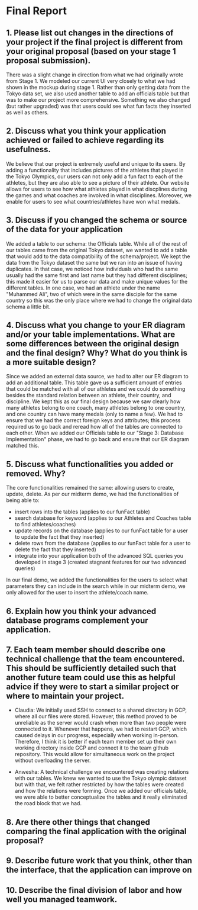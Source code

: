 # Final Report

## 1. Please list out changes in the directions of your project if the final project is different from your original proposal (based on your stage 1 proposal submission).

There was a slight change in direction from what we had originally wrote from Stage 1. We modeled our current UI very closely to what we had shown in the mockup during stage 1. Rather than only getting data from the Tokyo data set, we also used another table to add an officials table but that was to make our project more comprehensive. Something we also changed (but rather upgraded) was that users could see what fun facts they inserted as well as others.

## 2. Discuss what you think your application achieved or failed to achieve regarding its usefulness.

We believe that our project is extremely useful and unique to its users. By adding a functionality that includes pictures of the athletes that played in the Tokyo Olympics, our users can not only add a fun fact to each of the athletes, but they are also able to see a picture of their athlete. Our website allows for users to see how what athletes played in what discplines during the games and what coaches are involved in what disciplines. Moreover, we enable for users to see what countries/athletes have won what medals.

## 3. Discuss if you changed the schema or source of the data for your application

We added a table to our schema: the Officials table. While all of the rest of our tables came from the original Tokyo dataset, we wanted to add a table that would add to the data compatibility of the schema/project. We kept the data from the Tokyo dataset the same but we ran into an issue of having duplicates. In that case, we noticed how individuals who had the same usually had the same first and last name but they had different disciplines; this made it easier for us to parse our data and make unique values for the different tables. In one case, we had an athlete under the name "Muhammed Ali", two of which were in the same disciple for the same country so this was the only place where we had to change the original data schema a little bit. 

## 4. Discuss what you change to your ER diagram and/or your table implementations. What are some differences between the original design and the final design? Why? What do you think is a more suitable design? 

Since we added an external data source, we had to alter our ER diagram to add an additional table. This table gave us a sufficient amount of entries that could be matched with all of our athletes and we could do something besides the standard relation between an athlete, their country, and discipline. We kept this as our final design because we saw clearly how many athletes belong to one coach, many athletes belong to one country, and one country can have many medals (only to name a few). We had to ensure that we had the correct foreign keys and attributes; this process required us to go back and reread how all of the tables are connected to each other. When we added our Officials table to our "Stage 3: Database Implementation" phase, we had to go back and ensure that our ER diagram matched this. 

## 5. Discuss what functionalities you added or removed. Why?

The core functionalities remained the same: allowing users to create, update, delete. As per our midterm demo, we had the functionalities of being able to: 
  - insert rows into the tables (applies to our funFact table) 
  - search database for keyword (applies to our Athletes and Coaches table to find athletes/coaches)
  - update records on the database (applies to our funFact table for a user to update the fact that they inserted) 
  - delete rows from the database (applies to our funFact table for a user to delete the fact that they inserted) 
  - integrate into your application both of the advanced SQL queries you developed in stage 3 (created stagnant features for our two advanced queries)
 
In our final demo, we added the functionalities for the users to select what parameters they can include in the search while in our midterm demo, we only allowed for the user to insert the athlete/coach name. 

## 6. Explain how you think your advanced database programs complement your application.

## 7. Each team member should describe one technical challenge that the team encountered.  This should be sufficiently detailed such that another future team could use this as helpful advice if they were to start a similar project or where to maintain your project. 

- Claudia: We initially used SSH to connect to a shared directory in GCP, where all our files were stored. However, this method proved to be unreliable as the server would crash when more than two people were connected to it. Whenever that happens, we had to restart GCP, which caused delays in our progress, especially when working in-person. Therefore, I think it is better if each team member set up their own working directory inside GCP and connect it to the team github repository. This would allow for simultaneous work on the project without overloading the server. 

- Anwesha: A technical challenge we encountered was creating relations with our tables. We knew we wanted to use the Tokyo olympic dataset but with that, we felt rather restricted by how the tables were created and how the relations were forming. Once we added our officials table, we were able to better conceptualize the tables and it really eliminated the road block that we had. 

## 8. Are there other things that changed comparing the final application with the original proposal?

## 9. Describe future work that you think, other than the interface, that the application can improve on

## 10. Describe the final division of labor and how well you managed teamwork.
